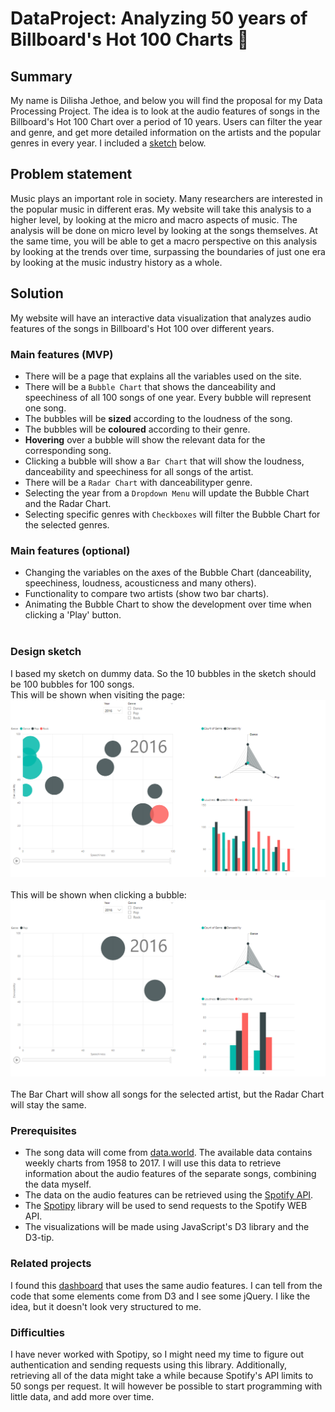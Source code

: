 # DataProject: Analyzing 50 years of Billboard's Hot 100 Charts :musical_note:

## Summary
My name is Dilisha Jethoe, and below you will find the proposal for my Data Processing Project. The idea is to look at the audio features of songs in the Billboard's Hot 100 Chart over a period of 10 years. Users can filter the year and genre, and get more detailed information on the artists and the popular genres in every year. I included a [sketch](#design-sketch) below.

## Problem statement
Music plays an important role in society. Many researchers are interested in the popular music in different eras. My website will take this analysis to a higher level, by looking at the micro and macro aspects of music. The analysis will be done on micro level by looking at the songs themselves. At the same time, you will be able to get a macro perspective on this analysis by looking at the trends over time, surpassing the boundaries of just one era by looking at the music industry history as a whole.

## Solution
My website will have an interactive data visualization that analyzes audio features of the songs in Billboard's Hot 100 over different years.

### Main features (MVP)
* There will be a page that explains all the variables used on the site.
* There will be a ``Bubble Chart`` that shows the danceability and speechiness of all 100 songs of one year. Every bubble will represent one song.
* The bubbles will be **sized** according to the loudness of the song.
* The bubbles will be **coloured** according to their genre.
* **Hovering** over a bubble will show the relevant data for the corresponding song.
* Clicking a bubble will show a ``Bar Chart`` that will show the loudness, danceability and speechiness for all songs of the artist.
* There will be a ``Radar Chart`` with danceabilityper genre.
* Selecting the year from a ``Dropdown Menu`` will update the Bubble Chart and the Radar Chart.
* Selecting specific genres with ``Checkboxes`` will filter the Bubble Chart for the selected genres.

### Main features (optional)
* Changing the variables on the axes of the Bubble Chart (danceability, speechiness, loudness, acousticness and many others).
* Functionality to compare two artists (show two bar charts).
* Animating the Bubble Chart to show the development over time when clicking a 'Play' button. <br> <br>

### Design sketch
I based my sketch on dummy data. So the 10 bubbles in the sketch should be 100 bubbles for 100 songs. <br>
This will be shown when visiting the page:
![Image1 cannot be displayed](doc/firstlook.png "On first opening") <br> <br>
This will be shown when clicking a bubble:
![Image2 cannot be displayed](doc/secondlook.png "On clicking a bubble") <br><br>
The Bar Chart will show all songs for the selected artist, but the Radar Chart will stay the same.

### Prerequisites
* The song data will come from [data.world](https://data.world/kcmillersean/billboard-hot-100-1958-2017). The available data contains weekly charts from 1958 to 2017. I will use this data to retrieve information about the audio features of the separate songs, combining the data myself.
* The data on the audio features can be retrieved using the [Spotify API](https://developer.spotify.com/documentation/web-api/).
* The [Spotipy](https://spotipy.readthedocs.io/en/latest/) library will be used to send requests to the Spotify WEB API.
* The visualizations will be made using JavaScript's D3 library and the D3-tip.

### Related projects
I found this [dashboard](https://theartandscienceofdata.herokuapp.com/music-dashboard/#!) that uses the same audio features. I can tell from the code that some elements come from D3 and I see some jQuery. I like the idea, but it doesn't look very structured to me.

### Difficulties
I have never worked with Spotipy, so I might need my time to figure out authentication and sending requests using this library. Additionally, retrieving all of the data might take a while because Spotify's API limits to 50 songs per request. It will however be possible to start programming with little data, and add more over time.
